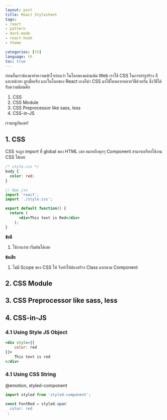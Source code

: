 ```yaml
---
layout: post
title: React Stylesheet
tags:
- react
- pattern
- dark-mode
- react-hook
- theme

categories: [th]
language: th
toc: true
---
```


ก่อนอื่นเราต้องมาทำความเข้าใจก่อนว่า ในโลกของแต่งแต้ม Web เราใช้ CSS ในการทำรูปร่าง สีและหน้าตา ถูกมั้ยครับ และในโลกของ React เองก็นำ CSS มาใช้ในหลากหลายวิธีด้วยกัน ซึ่งวิธีได้รับความนิยมคือ

1. CSS
2. CSS Module
3. CSS Preprocessor like sass, less
4. CSS-in-JS

เรามาดูกันเลย!

## 1. CSS

CSS จะถูก import ที่ global ของ HTML เลย หมายถึงทุกๆ Component สามารถเรียกใช้งาน CSS ได้เลย

```css
/* style.css */
body {
  color: red;
}
```

```jsx
// App.jsx
import 'react';
import './style.css';

export default function() {
  return (
      <div>This text is Red</div>
    );
}
```

**ข้อดี**

1. ใช้งานง่าย เริ่มต้นได้เลย

**ข้อเสีย**

1. ไม่มี Scope ของ CSS ให้ จึงทำให้ต้องสร้าง Class แยกตาม Component

## 2. CSS Module

## 3. CSS Preprocessor like sass, less

## 4. CSS-in-JS

### 4.1 Using Style JS Object

```jsx
<div style={{
    color: red
}}>
    This text is red
</div>
```

### 4.1 Using CSS String

@emotion, styled-component


```js
import styled from 'styled-component';

const FontRed = styled.span`
  color: red
`;
```
